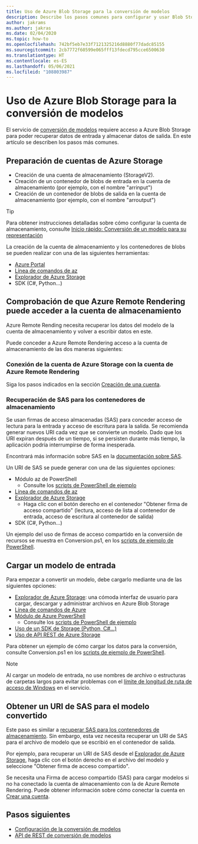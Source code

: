 ```yaml
---
title: Uso de Azure Blob Storage para la conversión de modelos
description: Describe los pasos comunes para configurar y usar Blob Storage para la conversión de modelos.
author: jakrams
ms.author: jakras
ms.date: 02/04/2020
ms.topic: how-to
ms.openlocfilehash: 742bf5eb7e33f7121325216d8880f77dadc85155
ms.sourcegitcommit: 2cb7772f60599e065fff13fdecd795cce6500630
ms.translationtype: HT
ms.contentlocale: es-ES
ms.lasthandoff: 05/06/2021
ms.locfileid: "108803987"
---
```

# <a name="use-azure-blob-storage-for-model-conversion"></a>Uso de Azure Blob Storage para la conversión de modelos

El servicio de [conversión de modelos](model-conversion.md) requiere acceso a Azure Blob Storage para poder recuperar datos de entrada y almacenar datos de salida. En este artículo se describen los pasos más comunes.

## <a name="prepare-azure-storage-accounts"></a>Preparación de cuentas de Azure Storage

- Creación de una cuenta de almacenamiento (StorageV2).
- Creación de un contenedor de blobs de entrada en la cuenta de almacenamiento (por ejemplo, con el nombre "arrinput")
- Creación de un contenedor de blobs de salida en la cuenta de almacenamiento (por ejemplo, con el nombre "arroutput")

> [!TIP]
> Para obtener instrucciones detalladas sobre cómo configurar la cuenta de almacenamiento, consulte [Inicio rápido: Conversión de un modelo para su representación](../../quickstarts/convert-model.md)

La creación de la cuenta de almacenamiento y los contenedores de blobs se pueden realizar con una de las siguientes herramientas:

- [Azure Portal](https://portal.azure.com)
- [Línea de comandos de az](/cli/azure/install-azure-cli)
- [Explorador de Azure Storage](https://azure.microsoft.com/features/storage-explorer/)
- SDK (C#, Python...)

## <a name="ensure-azure-remote-rendering-can-access-your-storage-account"></a>Comprobación de que Azure Remote Rendering puede acceder a la cuenta de almacenamiento

Azure Remote Rending necesita recuperar los datos del modelo de la cuenta de almacenamiento y volver a escribir datos en este.

Puede conceder a Azure Remote Rendering acceso a la cuenta de almacenamiento de las dos maneras siguientes:

### <a name="connect-your-azure-storage-account-with-your-azure-remote-rendering-account"></a>Conexión de la cuenta de Azure Storage con la cuenta de Azure Remote Rendering

Siga los pasos indicados en la sección [Creación de una cuenta](../create-an-account.md#link-storage-accounts).

### <a name="retrieve-sas-for-the-storage-containers"></a>Recuperación de SAS para los contenedores de almacenamiento

Se usan firmas de acceso almacenadas (SAS) para conceder acceso de lectura para la entrada y acceso de escritura para la salida. Se recomienda generar nuevos URI cada vez que se convierte un modelo. Dado que los URI expiran después de un tiempo, si se persisten durante más tiempo, la aplicación podría interrumpirse de forma inesperada.

Encontrará más información sobre SAS en la [documentación sobre SAS](../../../storage/common/storage-sas-overview.md).

Un URI de SAS se puede generar con una de las siguientes opciones:

- Módulo az de PowerShell
  - Consulte los [scripts de PowerShell de ejemplo](../../samples/powershell-example-scripts.md)
- [Línea de comandos de az](/cli/azure/install-azure-cli)
- [Explorador de Azure Storage](https://azure.microsoft.com/features/storage-explorer/)
  - Haga clic con el botón derecho en el contenedor "Obtener firma de acceso compartido" (lectura, acceso de lista al contenedor de entrada, acceso de escritura al contenedor de salida)
- SDK (C#, Python...)

Un ejemplo del uso de firmas de acceso compartido en la conversión de recursos se muestra en Conversion.ps1, en los [scripts de ejemplo de PowerShell](../../samples/powershell-example-scripts.md#script-conversionps1).

## <a name="upload-an-input-model"></a>Cargar un modelo de entrada

Para empezar a convertir un modelo, debe cargarlo mediante una de las siguientes opciones:

- [Explorador de Azure Storage](https://azure.microsoft.com/features/storage-explorer/): una cómoda interfaz de usuario para cargar, descargar y administrar archivos en Azure Blob Storage
- [Línea de comandos de Azure](../../../storage/blobs/storage-quickstart-blobs-cli.md)
- [Módulo de Azure PowerShell](/powershell/azure/install-az-ps)
  - Consulte los [scripts de PowerShell de ejemplo](../../samples/powershell-example-scripts.md)
- [Uso de un SDK de Storage (Python, C#...)](../../../storage/index.yml)
- [Uso de API REST de Azure Storage](/rest/api/storageservices/blob-service-rest-api)

Para obtener un ejemplo de cómo cargar los datos para la conversión, consulte Conversion.ps1 en los [scripts de ejemplo de PowerShell](../../samples/powershell-example-scripts.md#script-conversionps1).

> [!Note]
> Al cargar un modelo de entrada, no use nombres de archivo o estructuras de carpetas largos para evitar problemas con el [límite de longitud de ruta de acceso de Windows](/windows/win32/fileio/maximum-file-path-limitation) en el servicio. 

## <a name="get-a-sas-uri-for-the-converted-model"></a>Obtener un URI de SAS para el modelo convertido

Este paso es similar a [recuperar SAS para los contenedores de almacenamiento](#retrieve-sas-for-the-storage-containers). Sin embargo, esta vez necesita recuperar un URI de SAS para el archivo de modelo que se escribió en el contenedor de salida.

Por ejemplo, para recuperar un URI de SAS desde el [Explorador de Azure Storage](https://azure.microsoft.com/features/storage-explorer/), haga clic con el botón derecho en el archivo del modelo y seleccione "Obtener firma de acceso compartido".

Se necesita una Firma de acceso compartido (SAS) para cargar modelos si no ha conectado la cuenta de almacenamiento con la de Azure Remote Rendering. Puede obtener información sobre cómo conectar la cuenta en [Crear una cuenta](../create-an-account.md#link-storage-accounts).

## <a name="next-steps"></a>Pasos siguientes

- [Configuración de la conversión de modelos](configure-model-conversion.md)
- [API de REST de conversión de modelos](conversion-rest-api.md)
